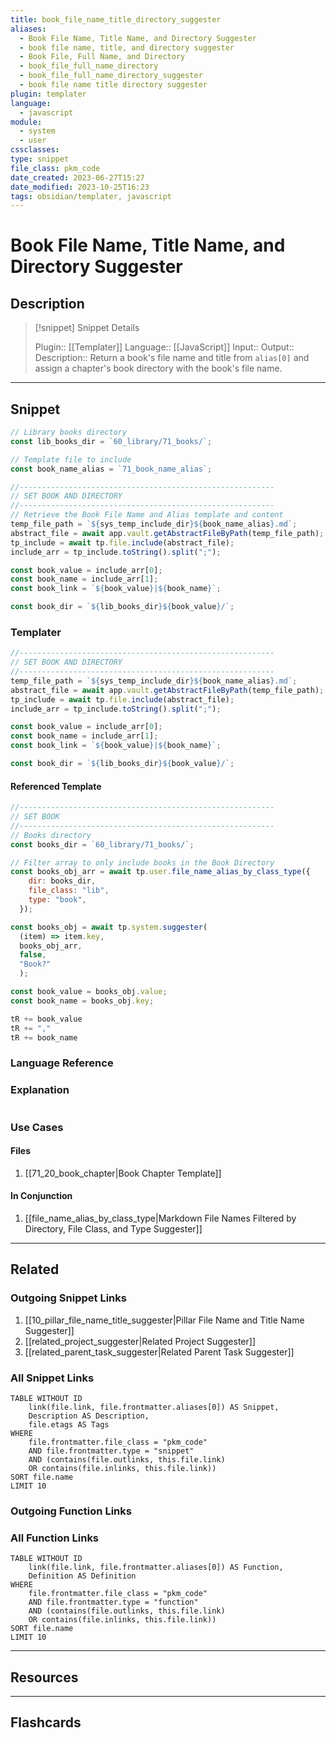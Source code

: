 ```yaml
---
title: book_file_name_title_directory_suggester
aliases:
  - Book File Name, Title Name, and Directory Suggester
  - book file name, title, and directory suggester
  - Book File, Full Name, and Directory
  - book_file_full_name_directory
  - book_file_full_name_directory_suggester
  - book file name title directory suggester
plugin: templater
language:
  - javascript
module:
  - system
  - user
cssclasses:
type: snippet
file_class: pkm_code
date_created: 2023-06-27T15:27
date_modified: 2023-10-25T16:23
tags: obsidian/templater, javascript
---
```

# Book File Name, Title Name, and Directory Suggester

## Description

> [!snippet] Snippet Details
>
> Plugin:: [[Templater]]
> Language:: [[JavaScript]]
> Input::
> Output::
> Description:: Return a book's file name and title from `alias[0]` and assign a chapter's book directory with the book's file name.

---

## Snippet

<!-- Add the full code including explanatory comments  -->

```javascript
// Library books directory
const lib_books_dir = `60_library/71_books/`;

// Template file to include
const book_name_alias = `71_book_name_alias`;

//---------------------------------------------------------
// SET BOOK AND DIRECTORY
//---------------------------------------------------------
// Retrieve the Book File Name and Alias template and content
temp_file_path = `${sys_temp_include_dir}${book_name_alias}.md`;
abstract_file = await app.vault.getAbstractFileByPath(temp_file_path);
tp_include = await tp.file.include(abstract_file);
include_arr = tp_include.toString().split(";");

const book_value = include_arr[0];
const book_name = include_arr[1];
const book_link = `${book_value}|${book_name}`;

const book_dir = `${lib_books_dir}${book_value}/`;
```

### Templater

<!-- Add the full code as it appears in the template  -->
<!-- Exclude explanatory comments  -->

```javascript
//---------------------------------------------------------
// SET BOOK AND DIRECTORY
//---------------------------------------------------------
temp_file_path = `${sys_temp_include_dir}${book_name_alias}.md`;
abstract_file = await app.vault.getAbstractFileByPath(temp_file_path);
tp_include = await tp.file.include(abstract_file);
include_arr = tp_include.toString().split(";");

const book_value = include_arr[0];
const book_name = include_arr[1];
const book_link = `${book_value}|${book_name}`;

const book_dir = `${lib_books_dir}${book_value}/`;
```

#### Referenced Template

<!-- If applicable, add the referenced template  -->

```javascript
//---------------------------------------------------------
// SET BOOK
//---------------------------------------------------------
// Books directory
const books_dir = `60_library/71_books/`;

// Filter array to only include books in the Book Directory
const books_obj_arr = await tp.user.file_name_alias_by_class_type({
    dir: books_dir,
    file_class: "lib",
    type: "book",
  });

const books_obj = await tp.system.suggester(
  (item) => item.key,
  books_obj_arr,
  false,
  "Book?"
  );

const book_value = books_obj.value;
const book_name = books_obj.key;

tR += book_value
tR += ","
tR += book_name
```

### Language Reference

<!-- Recreate the code with links to files  -->

### Explanation

```javascript

```

### Use Cases

#### Files

<!-- Files containing the snippet  -->

1. [[71_20_book_chapter|Book Chapter Template]]

#### In Conjunction

<!-- Snippets used together with this snippet  -->

1. [[file_name_alias_by_class_type|Markdown File Names Filtered by Directory, File Class, and Type Suggester]]

---

## Related

### Outgoing Snippet Links

<!-- Link related snippet here -->

1. [[10_pillar_file_name_title_suggester|Pillar File Name and Title Name Suggester]]
2. [[related_project_suggester|Related Project Suggester]]
3. [[related_parent_task_suggester|Related Parent Task Suggester]]

### All Snippet Links

<!-- Query limit 10  -->

```dataview
TABLE WITHOUT ID
	link(file.link, file.frontmatter.aliases[0]) AS Snippet,
	Description AS Description,
	file.etags AS Tags
WHERE
	file.frontmatter.file_class = "pkm_code"
	AND file.frontmatter.type = "snippet"
	AND (contains(file.outlinks, this.file.link)
	OR contains(file.inlinks, this.file.link))
SORT file.name
LIMIT 10
```

### Outgoing Function Links

<!-- Link related functions here -->

### All Function Links

<!-- Query limit 10  -->

```dataview
TABLE WITHOUT ID
	link(file.link, file.frontmatter.aliases[0]) AS Function,
	Definition AS Definition
WHERE
	file.frontmatter.file_class = "pkm_code"
	AND file.frontmatter.type = "function"
	AND (contains(file.outlinks, this.file.link)
	OR contains(file.inlinks, this.file.link))
SORT file.name
LIMIT 10
```

---

## Resources

---

## Flashcards
